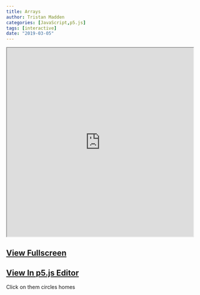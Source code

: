 ```yaml
---
title: Arrays
author: Tristan Madden
categories: [JavaScript,p5.js]
tags: [interactive]
date: "2019-03-05"
---
```

<div class="iframe-wrapper-1-1">
 <iframe src="https://editor.p5js.org/Berkanan/full/N1D57wMqV" style="width:100%; height:512px"></iframe>
</div>
<h2><a href="https://editor.p5js.org/Berkanan/full/N1D57wMqV" target="_blank">View Fullscreen</a>
</h2>
<h2><a href="https://editor.p5js.org/Berkanan/sketches/N1D57wMqV">View In p5.js Editor</a></h2>
Click on them circles homes